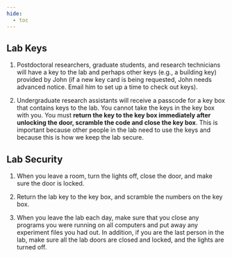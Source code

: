 ```yaml
---
hide:
  - toc
---
```


## Lab Keys

1.	Postdoctoral researchers, graduate students, and research technicians will have a key to the lab and perhaps other keys (e.g., a building key) provided by John (if a new key card is being requested, John needs advanced notice. Email him to set up a time to check out keys).

2.	Undergraduate research assistants will receive a passcode for a key box that contains keys to the lab. You cannot take the keys in the key box with you. You must **return the key to the key box immediately after unlocking the door, scramble the code and close the key box**. This is important because other people in the lab need to use the keys and because this is how we keep the lab secure.

## Lab Security

1.	When you leave a room, turn the lights off, close the door, and make sure the door is locked.

2.	Return the lab key to the key box, and scramble the numbers on the key box.

3.	When you leave the lab each day, make sure that you close any programs you were running on all computers and put away any experiment files you had out. In addition, if you are the last person in the lab, make sure all the lab doors are closed and locked, and the lights are turned off.
